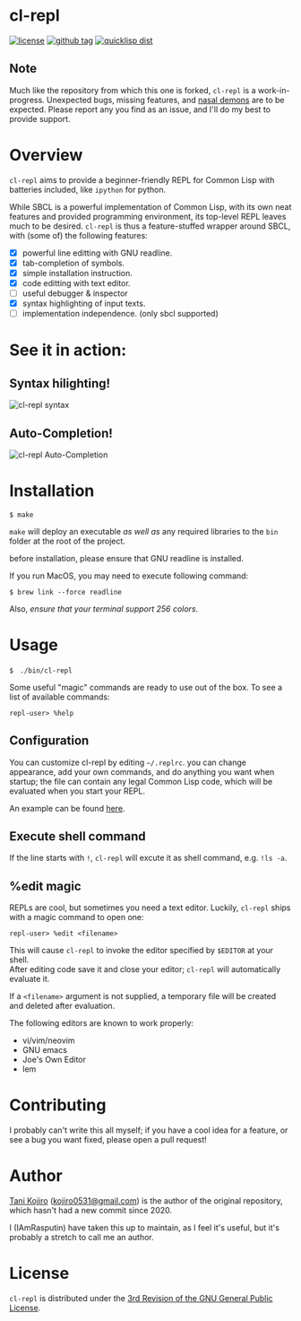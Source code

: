 # cl-repl
[![license](http://img.shields.io/badge/license-gplv3-blue.svg?style=flat)](https://github.com/iamrasputin/cl-repl/blob/master/license)
[![github tag](https://img.shields.io/github/tag/iamrasputin/cl-repl.svg?style=flat)](https://github.com//cl-repl/releases)
[![quicklisp dist](http://quickdocs.org/badge/cl-repl.svg)](http://quickdocs.org/cl-repl/)

## Note

Much like the repository from which this one is forked, `cl-repl` is a work-in-progress.  Unexpected bugs,
missing features, and [nasal demons](http://catb.org/jargon/html/N/nasal-demons.html) are to be expected.  Please report any you find as an issue, and I'll do
my best to provide support.

# Overview
`cl-repl` aims to provide a beginner-friendly REPL for Common Lisp with batteries included, like `ipython` for python.

While SBCL is a powerful implementation of Common Lisp, with its own neat features and provided programming environment,
its top-level REPL leaves much to be desired.  `cl-repl` is thus a feature-stuffed wrapper around SBCL, with (some of)
the following features:

- [x] powerful line editting with GNU readline.
- [x] tab-completion of symbols.
- [x] simple installation instruction.
- [x] code editting with text editor.
- [ ] useful debugger & inspector
- [x] syntax highlighting of input texts.
- [ ] implementation independence. (only sbcl supported)

# See it in action:

## Syntax hilighting!
![cl-repl syntax](images/syntax-highlight.png)

## Auto-Completion!
![cl-repl Auto-Completion](images/completion.png)

# Installation
```
$ make
```
`make` will deploy an executable _as well as_ any required libraries to the `bin` folder at the root of the project.

before installation, please ensure that GNU readline is installed.  

If you run MacOS, you may need to execute following command:

```
$ brew link --force readline
```

Also, *ensure that your terminal support 256 colors*.


# Usage
```
$　./bin/cl-repl 
```

Some useful "magic" commands are ready to use out of the box. To see a list of available commands:

```
repl-user> %help
```

## Configuration
You can customize cl-repl by editing `~/.replrc`. you can change appearance, add your own commands, and do anything you want when startup; the file can
contain any legal Common Lisp code, which will be evaluated when you start your REPL.

An example can be found [here](./replrc-example).

## Execute shell command
If the line starts with `!`, `cl-repl` will excute it as shell command, e.g. `!ls -a`.

## %edit magic

REPLs are cool, but sometimes you need a text editor.  Luckily, `cl-repl` ships with a magic command
to open one:
```
repl-user> %edit <filename>
```

This will cause `cl-repl` to invoke the editor specified by `$EDITOR` at your shell.  
After editing code save it and close your editor; `cl-repl` will automatically evaluate it.  

If a `<filename>` argument is not supplied, a temporary file will be created and deleted after evaluation.  

The following editors are known to work properly:

- vi/vim/neovim
- GNU emacs
- Joe's Own Editor
- lem

# Contributing
I probably can't write this all myself; if you have a cool idea for a feature, or see a bug
you want fixed, please open a pull request!

# Author
[Tani Kojiro](https://github.com/koji-kojiro) (kojiro0531@gmail.com) is the author of the original repository, which hasn't had a new commit
since 2020.

I (IAmRasputin) have taken this up to maintain, as I feel it's useful, but it's probably a stretch to call me an author.


# License
`cl-repl` is distributed under the [3rd Revision of the GNU General Public License](./LICENSE).





